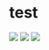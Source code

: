 # test

![](https://github.com/nemonweb/test-react-native-app/workflows/detox_android/badge.svg)
![](https://github.com/nemonweb/test-react-native-app/workflows/detox_ios/badge.svg)
![](https://github.com/nemonweb/test-react-native-app/workflows/jest/badge.svg)
